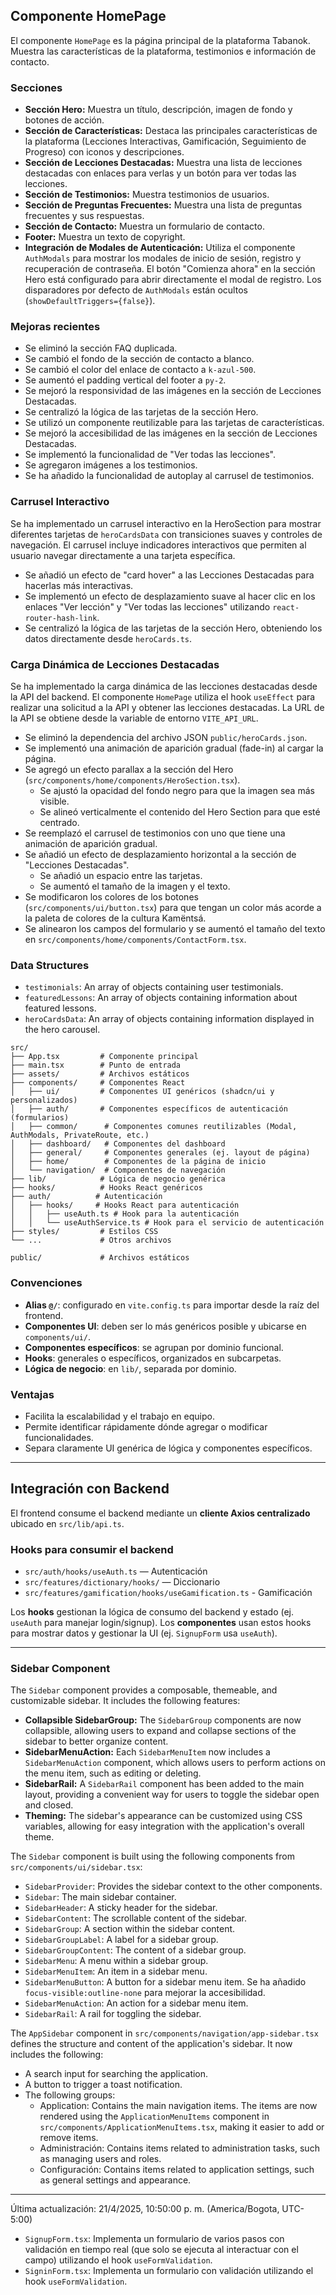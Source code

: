  ## Componente HomePage

El componente `HomePage` es la página principal de la plataforma Tabanok. Muestra las características de la plataforma, testimonios e información de contacto.

### Secciones

*   **Sección Hero:** Muestra un título, descripción, imagen de fondo y botones de acción.
*   **Sección de Características:** Destaca las principales características de la plataforma (Lecciones Interactivas, Gamificación, Seguimiento de Progreso) con iconos y descripciones.
*   **Sección de Lecciones Destacadas:** Muestra una lista de lecciones destacadas con enlaces para verlas y un botón para ver todas las lecciones.
*   **Sección de Testimonios:** Muestra testimonios de usuarios.
*   **Sección de Preguntas Frecuentes:** Muestra una lista de preguntas frecuentes y sus respuestas.
*   **Sección de Contacto:** Muestra un formulario de contacto.
*   **Footer:** Muestra un texto de copyright.
*   **Integración de Modales de Autenticación:** Utiliza el componente `AuthModals` para mostrar los modales de inicio de sesión, registro y recuperación de contraseña. El botón "Comienza ahora" en la sección Hero está configurado para abrir directamente el modal de registro. Los disparadores por defecto de `AuthModals` están ocultos (`showDefaultTriggers={false}`).

### Mejoras recientes

*   Se eliminó la sección FAQ duplicada.
*   Se cambió el fondo de la sección de contacto a blanco.
*   Se cambió el color del enlace de contacto a `k-azul-500`.
*   Se aumentó el padding vertical del footer a `py-2`.
*   Se mejoró la responsividad de las imágenes en la sección de Lecciones Destacadas.
*   Se centralizó la lógica de las tarjetas de la sección Hero.
*   Se utilizó un componente reutilizable para las tarjetas de características.
*   Se mejoró la accesibilidad de las imágenes en la sección de Lecciones Destacadas.
*   Se implementó la funcionalidad de "Ver todas las lecciones".
*   Se agregaron imágenes a los testimonios.
*   Se ha añadido la funcionalidad de autoplay al carrusel de testimonios.

### Carrusel Interactivo

Se ha implementado un carrusel interactivo en la HeroSection para mostrar diferentes tarjetas de `heroCardsData` con transiciones suaves y controles de navegación. El carrusel incluye indicadores interactivos que permiten al usuario navegar directamente a una tarjeta específica.

*   Se añadió un efecto de "card hover" a las Lecciones Destacadas para hacerlas más interactivas.
*   Se implementó un efecto de desplazamiento suave al hacer clic en los enlaces "Ver lección" y "Ver todas las lecciones" utilizando `react-router-hash-link`.
*   Se centralizó la lógica de las tarjetas de la sección Hero, obteniendo los datos directamente desde `heroCards.ts`.

### Carga Dinámica de Lecciones Destacadas

Se ha implementado la carga dinámica de las lecciones destacadas desde la API del backend. El componente `HomePage` utiliza el hook `useEffect` para realizar una solicitud a la API y obtener las lecciones destacadas. La URL de la API se obtiene desde la variable de entorno `VITE_API_URL`.
*   Se eliminó la dependencia del archivo JSON `public/heroCards.json`.
*   Se implementó una animación de aparición gradual (fade-in) al cargar la página.
*   Se agregó un efecto parallax a la sección del Hero (`src/components/home/components/HeroSection.tsx`).
    *   Se ajustó la opacidad del fondo negro para que la imagen sea más visible.
    *   Se alineó verticalmente el contenido del Hero Section para que esté centrado.
*   Se reemplazó el carrusel de testimonios con uno que tiene una animación de aparición gradual.
*   Se añadió un efecto de desplazamiento horizontal a la sección de "Lecciones Destacadas".
    *   Se añadió un espacio entre las tarjetas.
    *   Se aumentó el tamaño de la imagen y el texto.
*   Se modificaron los colores de los botones (`src/components/ui/button.tsx`) para que tengan un color más acorde a la paleta de colores de la cultura Kamëntsá.
*   Se alinearon los campos del formulario y se aumentó el tamaño del texto en `src/components/home/components/ContactForm.tsx`.

### Data Structures

*   `testimonials`: An array of objects containing user testimonials.
*   `featuredLessons`: An array of objects containing information about featured lessons.
*   `heroCardsData`: An array of objects containing information displayed in the hero carousel.

```
src/
├── App.tsx         # Componente principal
├── main.tsx        # Punto de entrada
├── assets/         # Archivos estáticos
├── components/     # Componentes React
│   ├── ui/         # Componentes UI genéricos (shadcn/ui y personalizados)
│   ├── auth/       # Componentes específicos de autenticación (formularios)
│   ├── common/      # Componentes comunes reutilizables (Modal, AuthModals, PrivateRoute, etc.)
│   ├── dashboard/   # Componentes del dashboard
│   ├── general/     # Componentes generales (ej. layout de página)
│   ├── home/        # Componentes de la página de inicio
│   └── navigation/  # Componentes de navegación
├── lib/            # Lógica de negocio genérica
├── hooks/          # Hooks React genéricos
├── auth/          # Autenticación
│   ├── hooks/     # Hooks React para autenticación
│   │   ├── useAuth.ts # Hook para la autenticación
│   │   └── useAuthService.ts # Hook para el servicio de autenticación
├── styles/         # Estilos CSS
└── ...             # Otros archivos

public/             # Archivos estáticos
```

### Convenciones

- **Alias `@/`**: configurado en `vite.config.ts` para importar desde la raíz del frontend.
- **Componentes UI**: deben ser lo más genéricos posible y ubicarse en `components/ui/`.
- **Componentes específicos**: se agrupan por dominio funcional.
- **Hooks**: generales o específicos, organizados en subcarpetas.
- **Lógica de negocio**: en `lib/`, separada por dominio.

### Ventajas

- Facilita la escalabilidad y el trabajo en equipo.
- Permite identificar rápidamente dónde agregar o modificar funcionalidades.
- Separa claramente UI genérica de lógica y componentes específicos.

---

## Integración con Backend

El frontend consume el backend mediante un **cliente Axios centralizado** ubicado en `src/lib/api.ts`.

### Hooks para consumir el backend

- `src/auth/hooks/useAuth.ts` — Autenticación
- `src/features/dictionary/hooks/` — Diccionario
- `src/features/gamification/hooks/useGamification.ts` - Gamificación

Los **hooks** gestionan la lógica de consumo del backend y estado (ej. `useAuth` para manejar login/signup). Los **componentes** usan estos hooks para mostrar datos y gestionar la UI (ej. `SignupForm` usa `useAuth`).

---

### Sidebar Component

The `Sidebar` component provides a composable, themeable, and customizable sidebar. It includes the following features:

- **Collapsible SidebarGroup:** The `SidebarGroup` components are now collapsible, allowing users to expand and collapse sections of the sidebar to better organize content.
- **SidebarMenuAction:** Each `SidebarMenuItem` now includes a `SidebarMenuAction` component, which allows users to perform actions on the menu item, such as editing or deleting.
- **SidebarRail:** A `SidebarRail` component has been added to the main layout, providing a convenient way for users to toggle the sidebar open and closed.
- **Theming:** The sidebar's appearance can be customized using CSS variables, allowing for easy integration with the application's overall theme.

The `Sidebar` component is built using the following components from `src/components/ui/sidebar.tsx`:

- `SidebarProvider`: Provides the sidebar context to the other components.
- `Sidebar`: The main sidebar container.
- `SidebarHeader`: A sticky header for the sidebar.
- `SidebarContent`: The scrollable content of the sidebar.
- `SidebarGroup`: A section within the sidebar content.
- `SidebarGroupLabel`: A label for a sidebar group.
- `SidebarGroupContent`: The content of a sidebar group.
- `SidebarMenu`: A menu within a sidebar group.
- `SidebarMenuItem`: An item in a sidebar menu.
- `SidebarMenuButton`: A button for a sidebar menu item. Se ha añadido `focus-visible:outline-none` para mejorar la accesibilidad.
- `SidebarMenuAction`: An action for a sidebar menu item.
- `SidebarRail`: A rail for toggling the sidebar.

The `AppSidebar` component in `src/components/navigation/app-sidebar.tsx` defines the structure and content of the application's sidebar. It now includes the following:

- A search input for searching the application.
- A button to trigger a toast notification.
- The following groups:
    - Application: Contains the main navigation items. The items are now rendered using the `ApplicationMenuItems` component in `src/components/ApplicationMenuItems.tsx`, making it easier to add or remove items.
    - Administración: Contains items related to administration tasks, such as managing users and roles.
    - Configuración: Contains items related to application settings, such as general settings and appearance.

---

Última actualización: 21/4/2025, 10:50:00 p. m. (America/Bogota, UTC-5:00)

-   `SignupForm.tsx`: Implementa un formulario de varios pasos con validación en tiempo real (que solo se ejecuta al interactuar con el campo) utilizando el hook `useFormValidation`.
-   `SigninForm.tsx`: Implementa un formulario con validación utilizando el hook `useFormValidation`.
